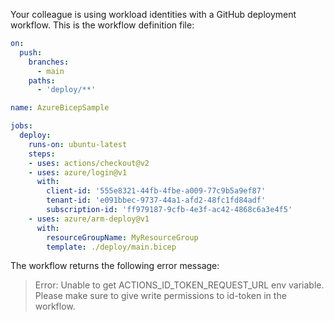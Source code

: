 Your colleague is using workload identities with a GitHub deployment workflow. This is the workflow definition file:

```yaml
on:
  push:
    branches:
      - main
    paths:
      - 'deploy/**'

name: AzureBicepSample

jobs:
  deploy:
    runs-on: ubuntu-latest
    steps:
    - uses: actions/checkout@v2
    - uses: azure/login@v1
      with:
        client-id: '555e8321-44fb-4fbe-a009-77c9b5a9ef87'
        tenant-id: 'e091bbec-9737-44a1-afd2-48fc1fd84adf'
        subscription-id: 'ff979187-9cfb-4e3f-ac42-4868c6a3e4f5'
    - uses: azure/arm-deploy@v1
      with:
        resourceGroupName: MyResourceGroup
        template: ./deploy/main.bicep
```

The workflow returns the following error message:

> Error:  Unable to get ACTIONS_ID_TOKEN_REQUEST_URL env variable. Please make sure to give write permissions to id-token in the workflow.
